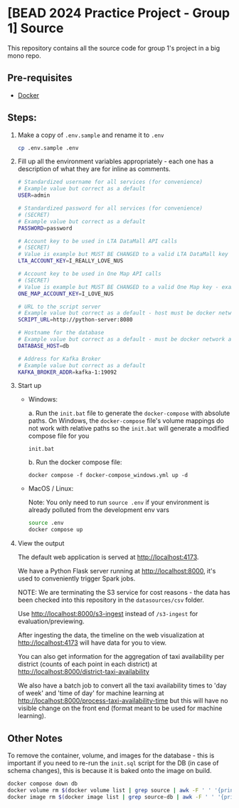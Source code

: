 # [BEAD 2024 Practice Project - Group 1] Source

This repository contains all the source code for group 1's project in a big mono repo.

## Pre-requisites

-   [Docker](https://www.docker.com/)

## Steps:

1. Make a copy of `.env.sample` and rename it to `.env`

    ```bash
    cp .env.sample .env
    ```

2. Fill up all the environment variables appropriately - each one has a description of what they are for inline
   as comments.

    ```bash
    # Standardized username for all services (for convenience)
    # Example value but correct as a default
    USER=admin

    # Standardized password for all services (for convenience)
    # (SECRET)
    # Example value but correct as a default
    PASSWORD=password

    # Account key to be used in LTA DataMall API calls
    # (SECRET)
    # Value is example but MUST BE CHANGED to a valid LTA DataMall key - example will not work
    LTA_ACCOUNT_KEY=I_REALLY_LOVE_NUS

    # Account key to be used in One Map API calls
    # (SECRET)
    # Value is example but MUST BE CHANGED to a valid One Map key - example will not work
    ONE_MAP_ACCOUNT_KEY=I_LOVE_NUS

    # URL to the script server
    # Example value but correct as a default - host must be docker network alias for the script server
    SCRIPT_URL=http://python-server:8080

    # Hostname for the database
    # Example value but correct as a default - must be docker network alias for the script server
    DATABASE_HOST=db

    # Address for Kafka Broker
    # Example value but correct as a default
    KAFKA_BROKER_ADDR=kafka-1:19092
    ```

3. Start up

    - Windows:

        a. Run the `init.bat` file to generate the `docker-compose` with absolute paths. On Windows, the `docker-compose` file's
        volume mappings do not work with relative paths so the `init.bat` will generate a modified compose file for you

        ```
        init.bat
        ```

        b. Run the docker compose file:

        ```
        docker compose -f docker-compose_windows.yml up -d
        ```

    - MacOS / Linux:

        Note: You only need to run `source .env` if your environment is already polluted from the development env vars

        ```bash
        source .env
        docker compose up
        ```

4. View the output

    The default web application is served at [http://localhost:4173](http://localhost:4173).

    We have a Python Flask server running at [http://localhost:8000](http://localhost:8000), it's used to conveniently trigger
    Spark jobs.

    NOTE: We are terminating the S3 service for cost reasons - the data has been checked into this repository in the `datasources/csv` folder.

    Use [http://localhost:8000/s3-ingest](http://localhost:8000/csv-ingest) instead of `/s3-ingest` for evaluation/previewing.

    <!-- To pull the data from S3 (public bucket, please don't spam) - [http://localhost:8000/s3-ingest](http://localhost:8000/s3-ingest)
    and wait for it to download, it might take a minute or so. -->

    After ingesting the data, the timeline on the web visualization at [http://localhost:4173](http://localhost:4173) will
    have data for you to view.

    You can also get information for the aggregation of taxi availability per district (counts of each point in each district) at [http://localhost:8000/district-taxi-availability](http://localhost:8000/district-taxi-availability)

    We also have a batch job to convert all the taxi availability times to 'day of week' and 'time of day' for machine learning at [http://localhost:8000/process-taxi-availability-time](http://localhost:8000/process-taxi-availability-time) but this will have no visible change on the front end (format meant to be used for machine learning).

## Other Notes

To remove the container, volume, and images for the database - this is important if you need to re-run the `init.sql`
script for the DB (in case of schema changes), this is because it is baked onto the image on build.

```bash
docker compose down db
docker volume rm $(docker volume list | grep source | awk -F ' ' '{print $2}')
docker image rm $(docker image list | grep source-db | awk -F ' ' '{print $1}')
```
